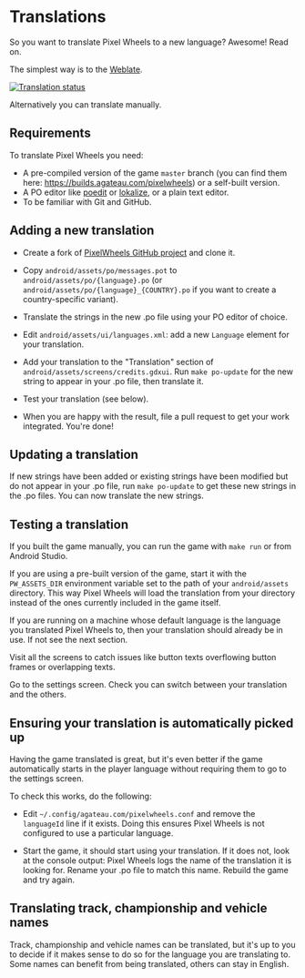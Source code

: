 # Translations

So you want to translate Pixel Wheels to a new language? Awesome! Read on.

The simplest way is to the [Weblate](https://toolate.othing.xyz/projects/pixel-wheels/).

<a href="https://toolate.othing.xyz/projects/pixel-wheels/">
<img alt="Translation status" src="https://toolate.othing.xyz/widget/pixel-wheels/multi-auto.svg"/>
</a>

Alternatively you can translate manually.

## Requirements

To translate Pixel Wheels you need:

- A pre-compiled version of the game `master` branch (you can find them here: <https://builds.agateau.com/pixelwheels>) or a self-built version.
- A PO editor like [poedit][] or [lokalize][], or a plain text editor.
- To be familiar with Git and GitHub.

## Adding a new translation

- Create a fork of [PixelWheels GitHub project][github] and clone it.

- Copy `android/assets/po/messages.pot` to `android/assets/po/{language}.po` (or `android/assets/po/{language}_{COUNTRY}.po` if you want to create a country-specific variant).

- Translate the strings in the new .po file using your PO editor of choice.

- Edit `android/assets/ui/languages.xml`: add a new `Language` element for your translation.

- Add your translation to the "Translation" section of `android/assets/screens/credits.gdxui`. Run `make po-update` for the new string to appear in your .po file, then translate it.

- Test your translation (see below).

- When you are happy with the result, file a pull request to get your work integrated. You're done!

[poedit]: https://www.poedit.net/

[lokalize]: https://apps.kde.org/lokalize/

[github]: https://github.com/agateau/pixelwheels

## Updating a translation

If new strings have been added or existing strings have been modified but do not appear in your .po file, run `make po-update` to get these new strings in the .po files. You can now translate the new strings.

## Testing a translation

If you built the game manually, you can run the game with `make run` or from Android Studio.

If you are using a pre-built version of the game, start it with the `PW_ASSETS_DIR` environment variable set to the path of your `android/assets` directory. This way Pixel Wheels will load the translation from your directory instead of the ones currently included in the game itself.

If you are running on a machine whose default language is the language you translated Pixel Wheels to, then your translation should already be in use. If not see the next section.

Visit all the screens to catch issues like button texts overflowing button frames or overlapping texts.

Go to the settings screen. Check you can switch between your translation and the others.

## Ensuring your translation is automatically picked up

Having the game translated is great, but it's even better if the game automatically starts in the player language without requiring them to go to the settings screen.

To check this works, do the following:

- Edit `~/.config/agateau.com/pixelwheels.conf` and remove the `languageId` line if it exists. Doing this ensures Pixel Wheels is not configured to use a particular language.

- Start the game, it should start using your translation. If it does not, look at the console output: Pixel Wheels logs the name of the translation it is looking for. Rename your .po file to match this name. Rebuild the game and try again.

## Translating track, championship and vehicle names

Track, championship and vehicle names can be translated, but it's up to you to decide if it makes sense to do so for the language you are translating to. Some names can benefit from being translated, others can stay in English.
